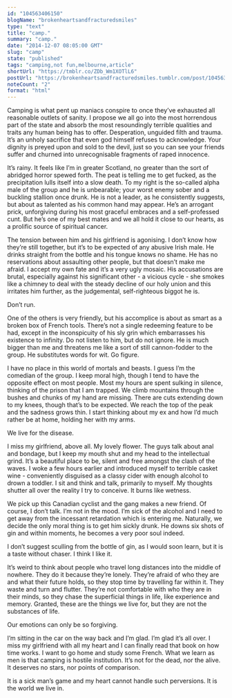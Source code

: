 ```yaml
---
id: "104563406150"
blogName: "brokenheartsandfracturedsmiles"
type: "text"
title: "camp."
summary: "camp."
date: "2014-12-07 08:05:00 GMT"
slug: "camp"
state: "published"
tags: "camping,not fun,melbourne,article"
shortUrl: "https://tmblr.co/ZDb_Wm1XOTlL6"
postUrl: "https://brokenheartsandfracturedsmiles.tumblr.com/post/104563406150/camp"
noteCount: "2"
format: "html"
---
```


Camping is what pent up maniacs conspire to once they’ve exhausted all reasonable outlets of sanity. I propose we all go into the most horrendous part of the state and absorb the most resoundingly terrible qualities and traits any human being has to offer. Desperation, unguided filth and trauma. It’s an unholy sacrifice that even god himself refuses to acknowledge. Your dignity is preyed upon and sold to the devil, just so you can see your friends suffer and churned into unrecognisable fragments of raped innocence. 

It’s rainy. It feels like I’m in greater Scotland, no greater than the sort of abridged horror spewed forth. The peat is telling me to get fucked, as the precipitation lulls itself into a slow death. To my right is the so-called alpha male of the group and he is unbearable; your worst enemy sober and a buckling stallion once drunk. He is not a leader, as he consistently suggests, but about as talented as his common hand may appear. He’s an arrogant prick, unforgiving during his most graceful embraces and a self-professed cunt. But he’s one of my best mates and we all hold it close to our hearts, as a prolific source of spiritual cancer. 

The tension between him and his girlfriend is agonising. I don’t know how they’re still together, but it’s to be expected of any abusive Irish male. He drinks straight from the bottle and his tongue knows no shame. He has no reservations about assaulting other people, but that doesn’t make me afraid. I accept my own fate and it’s a very ugly mosaic. His accusations are brutal, especially against his significant other - a vicious cycle - she smokes like a chimney to deal with the steady decline of our holy union and this irritates him further, as the judgemental, self-righteous biggot he is. 

Don’t run. 

One of the others is very friendly, but his accomplice is about as smart as a broken box of French tools. There’s not a single redeeming feature to be had, except in the inconspicuity of his sly grin which embarrasses his existence to infinity. Do not listen to him, but do not ignore. He is much bigger than me and threatens me like a sort of still cannon-fodder to the group. He substitutes words for wit. Go figure. 

I have no place in this world of mortals and beasts. I guess I’m the comedian of the group. I keep moral high, though I tend to have the opposite effect on most people. Most my hours are spent sulking in silence, thinking of the prison that I am trapped. We climb mountains through the bushes and chunks of my hand are missing. There are cuts extending down to my knees, though that’s to be expected. We reach the top of the peak and the sadness grows thin. I start thinking about my ex and how I’d much rather be at home, holding her with my arms.

We live for the disease. 

I miss my girlfriend, above all. My lovely flower. The guys talk about anal and bondage, but I keep my mouth shut and my head to the intellectual grind. It’s a beautiful place to be, silent and free amongst the clash of the waves. I woke a few hours earlier and introduced myself to terrible casket wine - conveniently disguised as a classy cider with enough alcohol to drown a toddler. I sit and think and talk, primarily to myself. My thoughts shutter all over the reality I try to conceive. It burns like wetness. 

We pick up this Canadian cyclist and the gang makes a new friend. Of course, I don’t talk. I’m not in the mood. I’m sick of the alcohol and I need to get away from the incessant retardation which is entering me. Naturally, we decide the only moral thing is to get him sickly drunk. He downs six shots of gin and within moments, he becomes a very poor soul indeed.

I don’t suggest sculling from the bottle of gin, as I would soon learn, but it is a taste without chaser. I think I like it. 

It’s weird to think about people who travel long distances into the middle of nowhere. They do it because they’re lonely. They’re afraid of who they are and what their future holds, so they stop time by travelling far within it. They waste and turn and flutter. They’re not comfortable with who they are in their minds, so they chase the superficial things in life, like experience and memory. Granted, these are the things we live for, but they are not the substances of life.

Our emotions can only be so forgiving. 

I’m sitting in the car on the way back and I’m glad. I’m glad it’s all over. I miss my girlfriend with all my heart and I can finally read that book on how time works. I want to go home and study some French. What we learn as men is that camping is hostile institution. It’s not for the dead, nor the alive. It deserves no stars, nor points of comparison.

It is a sick man’s game and my heart cannot handle such perversions. It is the world we live in.